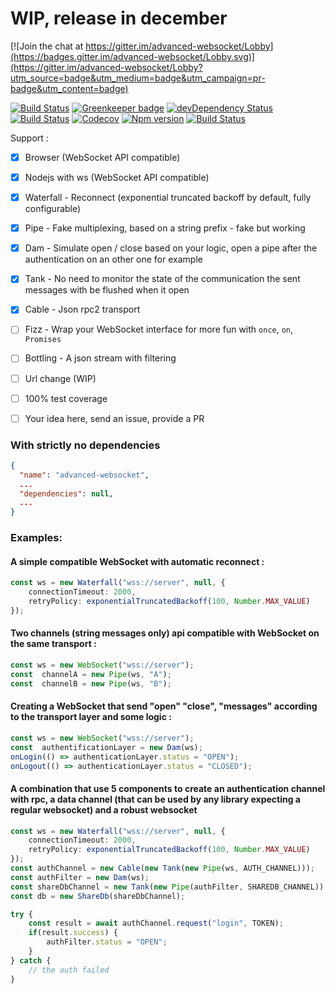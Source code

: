 # WIP, release in december

[![Join the chat at https://gitter.im/advanced-websocket/Lobby](https://badges.gitter.im/advanced-websocket/Lobby.svg)](https://gitter.im/advanced-websocket/Lobby?utm_source=badge&utm_medium=badge&utm_campaign=pr-badge&utm_content=badge)

[![Build Status](https://img.shields.io/travis/dcharbonnier/advanced-websocket/master.svg?style=flat-square)](https://travis-ci.org/dcharbonnier/advanced-websocket)
[![Greenkeeper badge](https://badges.greenkeeper.io/dcharbonnier/advanced-websocket.svg)](https://greenkeeper.io/)
[![devDependency Status](https://img.shields.io/david/dev/dcharbonnier/advanced-websocket.svg?style=flat-square)](https://david-dm.org/dcharbonnier/advanced-websocket#info=devDependencies)
[![Build Status](https://saucelabs.com/buildstatus/dcc)](https://saucelabs.com/beta/builds/531985a1f22d43c2b80a0beb38d72b5a)
[![Codecov](https://img.shields.io/codecov/c/github/dcharbonnier/advanced-websocket/develop.svg)]()
[![Npm version](https://img.shields.io/npm/v/advanced-websocket.svg)](https://www.npmjs.com/package/advanced-websocket)
[![Build Status](https://saucelabs.com/browser-matrix/dcc.svg)](https://saucelabs.com/beta/builds/531985a1f22d43c2b80a0beb38d72b5a)

Support :

- [x] Browser (WebSocket API compatible)
- [x] Nodejs with ws (WebSocket API compatible)

- [x] Waterfall - Reconnect (exponential truncated backoff by default, fully configurable)
- [x] Pipe - Fake multiplexing, based on a string prefix - fake but working
- [x] Dam - Simulate open / close based on your logic, open a pipe after the authentication on an other one for example 
- [x] Tank - No need to monitor the state of the communication the sent messages with be flushed when it open
- [x] Cable - Json rpc2 transport
- [ ] Fizz - Wrap your WebSocket interface for more fun with `once`, `on`, `Promises`
- [ ] Bottling - A json stream with filtering 
- [ ] Url change (WIP)
- [ ] 100% test coverage
- [ ] Your idea here, send an issue, provide a PR 

### With strictly no dependencies

```json
{
  "name": "advanced-websocket",
  ...
  "dependencies": null,
  ...
}
```

### Examples:
#### A simple compatible WebSocket with automatic reconnect :

```typescript
const ws = new Waterfall("wss://server", null, {
    connectionTimeout: 2000,
    retryPolicy: exponentialTruncatedBackoff(100, Number.MAX_VALUE)
});
```

#### Two channels (string messages only) api compatible with WebSocket on the same transport :

```typescript
const ws = new WebSocket("wss://server");
const  channelA = new Pipe(ws, "A");
const  channelB = new Pipe(ws, "B");
```

#### Creating a WebSocket that send "open" "close", "messages" according to the transport layer and some logic :

```typescript
const ws = new WebSocket("wss://server");
const  authentificationLayer = new Dam(ws);
onLogin(() => authenticationLayer.status = "OPEN");
onLogout(() => authenticationLayer.status = "CLOSED");
```

#### A combination that use 5 components to create an authentication channel with rpc, a data channel (that can be used by any library expecting a regular websocket) and a robust websocket

```typescript
const ws = new Waterfall("wss://server", null, {
    connectionTimeout: 2000,
    retryPolicy: exponentialTruncatedBackoff(100, Number.MAX_VALUE)
});
const authChannel = new Cable(new Tank(new Pipe(ws, AUTH_CHANNEL)));
const authFilter = new Dam(ws);
const shareDbChannel = new Tank(new Pipe(authFilter, SHAREDB_CHANNEL));
const db = new ShareDb(shareDbChannel);

try {
    const result = await authChannel.request("login", TOKEN);
    if(result.success) {
        authFilter.status = "OPEN";
    }
} catch {
    // the auth failed
}

```
 

